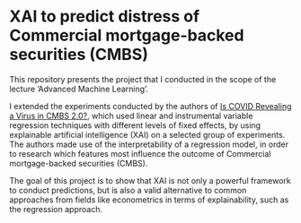 # XAI to predict distress of Commercial mortgage-backed securities (CMBS)
This repository presents the project that I conducted in the scope of the lecture ’Advanced Machine Learning’.

I extended the experiments conducted by the authors of [Is COVID Revealing a Virus in CMBS 2.0?](https://onlinelibrary.wiley.com/doi/full/10.1111/jofi.13228), which used linear and instrumental variable regression techniques with different levels of fixed effects, by using explainable artificial intelligence (XAI) on a selected group of experiments.
The authors made use of the interpretability of a regression model, in order to research which features most influence the outcome of Commercial mortgage-backed securities (CMBS).

The goal of this project is to show that XAI is not only a powerful framework to conduct predictions, but is also a valid alternative to common approaches from fields like econometrics in terms of explainability, such as the regression approach.
